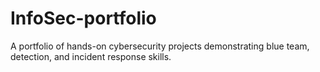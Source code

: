 # InfoSec-portfolio
A portfolio of hands-on cybersecurity projects demonstrating blue team, detection, and incident response skills.
